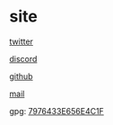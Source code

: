 # site

[twitter](https://twitter.com/llyyr)

[discord](discord://open/users/84794819573981184)

[github](https://github.com/llyyr)

[mail](mailto:llyyr.public@gmail.com)

gpg: [7976433E656E4C1F](/publickey.txt)
